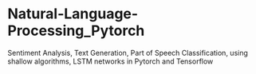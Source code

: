 # Natural-Language-Processing_Pytorch
Sentiment Analysis, Text Generation, Part of Speech Classification, using shallow algorithms, LSTM networks in Pytorch and Tensorflow
